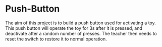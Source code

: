 # Push-Button
The aim of this project is to build a push button used for activating a toy. This push button will operate the toy for 3s after it is pressed, and deactivate after a random number of presses. The teacher then needs to reset the switch to restore it to normal operation. 

